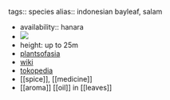 tags:: species
alias:: indonesian bayleaf, salam

- availability:: hanara
- ![](https://peach-geographical-bat-397.mypinata.cloud/ipfs/QmVqpBEGnjXQHg2XCnaRS6LVpVRabRx4S8kRsnmnKx6EXF)
- height: up to 25m
- [plantsofasia](http://www.plantsofasia.com/index/syzygium_polyanthum/0-737)
- [wiki](https://en.wikipedia.org/wiki/Syzygium_polyanthum)
- [tokopedia](https://www.tokopedia.com/archive-katusba/tanaman-daun-salam-syzygium-polyanthum?extParam=ivf%3Dfalse%26src%3Dsearch)
- [[spice]], [[medicine]]
- [[aroma]] [[oil]] in [[leaves]]